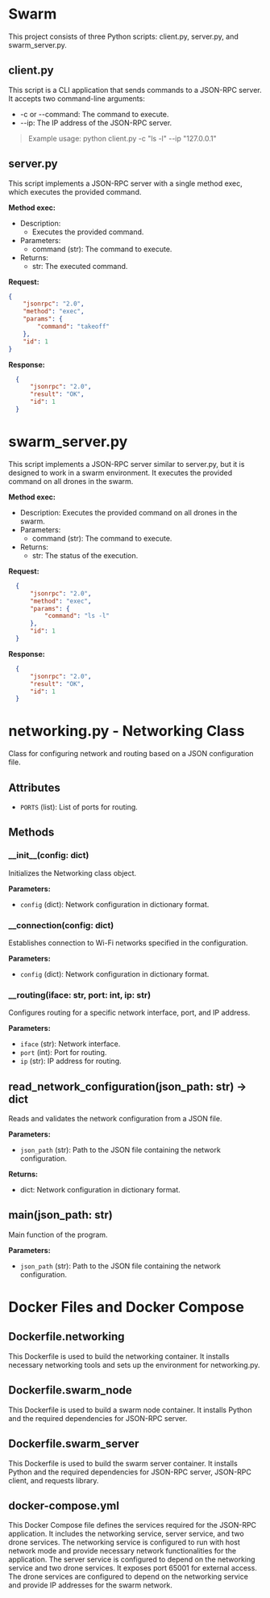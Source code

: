 # Swarm

This project consists of three Python scripts: client.py, server.py, and swarm_server.py. 

## client.py

This script is a CLI application that sends commands to a JSON-RPC server. It accepts two command-line arguments:
- -c or --command: The command to execute.
- --ip: The IP address of the JSON-RPC server.

> Example usage:
python client.py -c "ls -l" --ip "127.0.0.1"

## server.py

This script implements a JSON-RPC server with a single method exec, which executes the provided command.

**Method exec:**
- Description: 
    - Executes the provided command.
- Parameters:
    - command (str): The command to execute.
- Returns:
    - str: The executed command.

**Request:**
```json
{
    "jsonrpc": "2.0",
    "method": "exec",
    "params": {
        "command": "takeoff"
    },
    "id": 1
}
```
**Response:**
```json
  {
      "jsonrpc": "2.0",
      "result": "OK",
      "id": 1
  }
```
# swarm_server.py

This script implements a JSON-RPC server similar to server.py, but it is designed to work in a swarm environment. It executes the provided command on all drones in the swarm.

**Method exec:**
- Description: Executes the provided command on all drones in the swarm.
- Parameters:
  - command (str): The command to execute.
- Returns:
  - str: The status of the execution.

**Request:**
```json
  {
      "jsonrpc": "2.0",
      "method": "exec",
      "params": {
          "command": "ls -l"
      },
      "id": 1
  }
```
**Response:**
```json
  {
      "jsonrpc": "2.0",
      "result": "OK",
      "id": 1
  }
```

# networking.py - Networking Class

Class for configuring network and routing based on a JSON configuration file.

## Attributes
- `PORTS` (list): List of ports for routing.

## Methods

### \_\_init\_\_(config: dict)
Initializes the Networking class object.

**Parameters:**
- `config` (dict): Network configuration in dictionary format.

### \_\_connection(config: dict)
Establishes connection to Wi-Fi networks specified in the configuration.

**Parameters:**
- `config` (dict): Network configuration in dictionary format.

### \_\_routing(iface: str, port: int, ip: str)
Configures routing for a specific network interface, port, and IP address.

**Parameters:**
- `iface` (str): Network interface.
- `port` (int): Port for routing.
- `ip` (str): IP address for routing.

## read_network_configuration(json_path: str) -> dict
Reads and validates the network configuration from a JSON file.

**Parameters:**
- `json_path` (str): Path to the JSON file containing the network configuration.

**Returns:**
- dict: Network configuration in dictionary format.

## main(json_path: str)
Main function of the program.

**Parameters:**
- `json_path` (str): Path to the JSON file containing the network configuration.


# Docker Files and Docker Compose

## Dockerfile.networking

This Dockerfile is used to build the networking container. It installs necessary networking tools and sets up the environment for networking.py.

## Dockerfile.swarm_node

This Dockerfile is used to build a swarm node container. It installs Python and the required dependencies for JSON-RPC server.

## Dockerfile.swarm_server

This Dockerfile is used to build the swarm server container. It installs Python and the required dependencies for JSON-RPC server, JSON-RPC client, and requests library.

## docker-compose.yml

This Docker Compose file defines the services required for the JSON-RPC application. It includes the networking service, server service, and two drone services. The networking service is configured to run with host network mode and provide necessary network functionalities for the application. The server service is configured to depend on the networking service and two drone services. It exposes port 65001 for external access. The drone services are configured to depend on the networking service and provide IP addresses for the swarm network.
